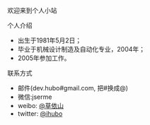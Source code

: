 欢迎来到个人小站

个人介绍

* 出生于1981年5月2日；
* 毕业于机械设计制造及自动化专业，2004年；
* 2005年参加工作。

联系方式

* 邮件(dev.hubo#gmail.com, 把#换成@)
* 微信:jserme
* weibo: [@草依山](http://weibo.com/ihubo)
* twitter: [@ihubo](http://twitter.com/ihubo)
